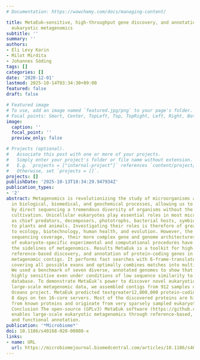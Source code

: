 ```yaml
---
# Documentation: https://wowchemy.com/docs/managing-content/

title: MetaEuk—sensitive, high-throughput gene discovery, and annotation for large-scale
  eukaryotic metagenomics
subtitle: ''
summary: ''
authors:
- Eli Levy Karin
- Milot Mirdita
- Johannes Söding
tags: []
categories: []
date: '2020-12-01'
lastmod: 2025-10-14T03:34:30+09:00
featured: false
draft: false

# Featured image
# To use, add an image named `featured.jpg/png` to your page's folder.
# Focal points: Smart, Center, TopLeft, Top, TopRight, Left, Right, BottomLeft, Bottom, BottomRight.
image:
  caption: ''
  focal_point: ''
  preview_only: false

# Projects (optional).
#   Associate this post with one or more of your projects.
#   Simply enter your project's folder or file name without extension.
#   E.g. `projects = ["internal-project"]` references `content/project/deep-learning/index.md`.
#   Otherwise, set `projects = []`.
projects: []
publishDate: '2025-10-13T18:34:29.947934Z'
publication_types:
- '2'
abstract: Metagenomics is revolutionizing the study of microorganisms and their involvement
  in biological, biomedical, and geochemical processes, allowing us to investigate
  by direct sequencing a tremendous diversity of organisms without the need for prior
  cultivation. Unicellular eukaryotes play essential roles in most microbial communities
  as chief predators, decomposers, phototrophs, bacterial hosts, symbionts, and parasites
  to plants and animals. Investigating their roles is therefore of great interest
  to ecology, biotechnology, human health, and evolution. However, the generally lower
  sequencing coverage, their more complex gene and genome architectures, and a lack
  of eukaryote-specific experimental and computational procedures have kept them on
  the sidelines of metagenomics. Results MetaEuk is a toolkit for high-throughput,
  reference-based discovery, and annotation of protein-coding genes in eukaryotic
  metagenomic contigs. It performs fast searches with 6-frame-translated fragments
  covering all possible exons and optimally combines matches into multi-exon proteins.
  We used a benchmark of seven diverse, annotated genomes to show that MetaEuk is
  highly sensitive even under conditions of low sequence similarity to the reference
  database. To demonstrate MetaEuk’s power to discover novel eukaryotic proteins in
  large-scale metagenomic data, we assembled contigs from 912 samples of the Tara
  Oceans project. MetaEuk predicted textgreater12,000,000 protein-coding genes in
  8 days on ten 16-core servers. Most of the discovered proteins are highly diverged
  from known proteins and originate from very sparsely sampled eukaryotic supergroups.
  Conclusion The open-source (GPLv3) MetaEuk software (https://github.com/soedinglab/metaeuk)
  enables large-scale eukaryotic metagenomics through reference-based, sensitive taxonomic
  and functional annotation.
publication: '*Microbiome*'
doi: 10.1186/s40168-020-00808-x
links:
- name: URL
  url: https://microbiomejournal.biomedcentral.com/articles/10.1186/s40168-020-00808-x
---
```


